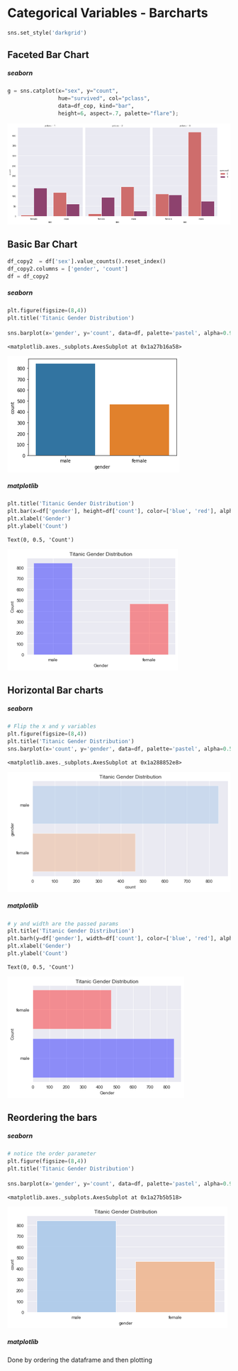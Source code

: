 # Categorical Variables - Barcharts



```python
sns.set_style('darkgrid')
```

## Faceted Bar Chart
##### seaborn


```python
g = sns.catplot(x="sex", y="count",
                hue="survived", col="pclass",
                data=df_cop, kind="bar",
                height=6, aspect=.7, palette="flare");
```


![png](faceted_bar.png)


## Basic Bar Chart


```python
df_copy2  = df['sex'].value_counts().reset_index()
df_copy2.columns = ['gender', 'count']
df = df_copy2
```

##### seaborn


```python
plt.figure(figsize=(8,4))
plt.title('Titanic Gender Distribution')

sns.barplot(x='gender', y='count', data=df, palette='pastel', alpha=0.9)

```




    <matplotlib.axes._subplots.AxesSubplot at 0x1a27b16a58>




![png](seaborn_basic.png)


##### matplotlib


```python
plt.title('Titanic Gender Distribution')
plt.bar(x=df['gender'], height=df['count'], color=['blue', 'red'], alpha=0.4, width=0.4)
plt.xlabel('Gender')
plt.ylabel('Count')
```




    Text(0, 0.5, 'Count')




![png](matplotlib_basic.png)


## Horizontal Bar charts
##### seaborn


```python
# Flip the x and y variables
plt.figure(figsize=(8,4))
plt.title('Titanic Gender Distribution')
sns.barplot(x='count', y='gender', data=df, palette='pastel', alpha=0.5)
```




    <matplotlib.axes._subplots.AxesSubplot at 0x1a288852e8>




![png](seaborn_horizontal.png)


##### matplotlib


```python
# y and width are the passed params
plt.title('Titanic Gender Distribution')
plt.barh(y=df['gender'], width=df['count'], color=['blue', 'red'], alpha=0.4)
plt.xlabel('Gender')
plt.ylabel('Count')
```




    Text(0, 0.5, 'Count')




![png](matplotlib_horizontal.png)


## Reordering the bars

##### seaborn


```python
# notice the order parameter
plt.figure(figsize=(8,4))
plt.title('Titanic Gender Distribution')

sns.barplot(x='gender', y='count', data=df, palette='pastel', alpha=0.9, order=['male', 'female'])

```




    <matplotlib.axes._subplots.AxesSubplot at 0x1a27b5b518>




![png](seaborn_reordering.png)


##### matplotlib

Done by ordering the dataframe and then plotting
